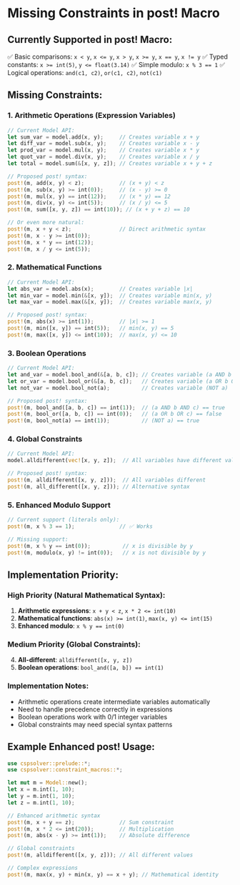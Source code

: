 # Missing Constraints in post! Macro

## Currently Supported in post! Macro:
✅ Basic comparisons: `x < y`, `x <= y`, `x > y`, `x >= y`, `x == y`, `x != y`
✅ Typed constants: `x >= int(5)`, `y <= float(3.14)`
✅ Simple modulo: `x % 3 == 1` 
✅ Logical operations: `and(c1, c2)`, `or(c1, c2)`, `not(c1)`

## Missing Constraints:

### 1. Arithmetic Operations (Expression Variables)
```rust
// Current Model API:
let sum_var = model.add(x, y);     // Creates variable x + y
let diff_var = model.sub(x, y);    // Creates variable x - y  
let prod_var = model.mul(x, y);    // Creates variable x * y
let quot_var = model.div(x, y);    // Creates variable x / y
let total = model.sum(&[x, y, z]); // Creates variable x + y + z

// Proposed post! syntax:
post!(m, add(x, y) < z);           // (x + y) < z
post!(m, sub(x, y) >= int(0));     // (x - y) >= 0
post!(m, mul(x, y) == int(12));    // (x * y) == 12
post!(m, div(x, y) <= int(5));     // (x / y) <= 5
post!(m, sum([x, y, z]) == int(10)); // (x + y + z) == 10

// Or even more natural:
post!(m, x + y < z);               // Direct arithmetic syntax
post!(m, x - y >= int(0));
post!(m, x * y == int(12));
post!(m, x / y <= int(5));
```

### 2. Mathematical Functions
```rust
// Current Model API:
let abs_var = model.abs(x);        // Creates variable |x|
let min_var = model.min(&[x, y]);  // Creates variable min(x, y)
let max_var = model.max(&[x, y]);  // Creates variable max(x, y)

// Proposed post! syntax:
post!(m, abs(x) >= int(1));        // |x| >= 1
post!(m, min([x, y]) == int(5));   // min(x, y) == 5
post!(m, max([x, y]) <= int(10));  // max(x, y) <= 10
```

### 3. Boolean Operations
```rust
// Current Model API:
let and_var = model.bool_and(&[a, b, c]); // Creates variable (a AND b AND c)
let or_var = model.bool_or(&[a, b, c]);   // Creates variable (a OR b OR c)  
let not_var = model.bool_not(a);          // Creates variable (NOT a)

// Proposed post! syntax:
post!(m, bool_and([a, b, c]) == int(1));  // (a AND b AND c) == true
post!(m, bool_or([a, b, c]) == int(0));   // (a OR b OR c) == false
post!(m, bool_not(a) == int(1));          // (NOT a) == true
```

### 4. Global Constraints
```rust
// Current Model API:
model.alldifferent(vec![x, y, z]);  // All variables have different values

// Proposed post! syntax:
post!(m, alldifferent([x, y, z]));  // All variables different
post!(m, all_different([x, y, z])); // Alternative syntax
```

### 5. Enhanced Modulo Support
```rust
// Current support (literals only):
post!(m, x % 3 == 1);              // ✅ Works

// Missing support:
post!(m, x % y == int(0));          // x is divisible by y  
post!(m, modulo(x, y) != int(0));   // x is not divisible by y
```

## Implementation Priority:

### High Priority (Natural Mathematical Syntax):
1. **Arithmetic expressions**: `x + y < z`, `x * 2 <= int(10)`
2. **Mathematical functions**: `abs(x) >= int(1)`, `max(x, y) <= int(15)`
3. **Enhanced modulo**: `x % y == int(0)`

### Medium Priority (Global Constraints):
4. **All-different**: `alldifferent([x, y, z])`
5. **Boolean operations**: `bool_and([a, b]) == int(1)`

### Implementation Notes:
- Arithmetic operations create intermediate variables automatically
- Need to handle precedence correctly in expressions
- Boolean operations work with 0/1 integer variables
- Global constraints may need special syntax patterns

## Example Enhanced post! Usage:
```rust
use cspsolver::prelude::*;
use cspsolver::constraint_macros::*;

let mut m = Model::new();
let x = m.int(1, 10);
let y = m.int(1, 10); 
let z = m.int(1, 10);

// Enhanced arithmetic syntax
post!(m, x + y == z);              // Sum constraint
post!(m, x * 2 <= int(20));        // Multiplication  
post!(m, abs(x - y) >= int(1));    // Absolute difference

// Global constraints
post!(m, alldifferent([x, y, z])); // All different values

// Complex expressions
post!(m, max(x, y) + min(x, y) == x + y); // Mathematical identity
```